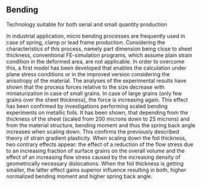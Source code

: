 ## Bending

Technology suitable for both serial and small quantity production

In industrial application, micro bending processes are frequently used in case of spring, clamp or lead frame production. Considering the characteristics of this process, namely part dimension being close to sheet thickness, conventional FE-simulation programs, which assume plain strain condition in the deformed area, are not applicable. In order to overcome this, a first model has been developed that enables the calculation under plane stress conditions or in the improved version considering the anisotropy of the material. The analyses of the experimental results have shown that the process forces relative to the size decrease with miniaturization in case of small grains. In case of large grains (only few grains over the sheet thickness), the force is increasing again. This effect has been confirmed by investigations performing scaled bending experiments on metallic foils. It has been shown, that depending from the thickness of the sheet (scaled from 200 microns down to 25 microns) and from the material structure, bending moment and thus the spring back angle increases when scaling down. This confirms the previously described theory of strain gradient plasticity. When scaling down the foil thickness, two contrary effects appear: the effect of a reduction of the flow stress due to an increasing fraction of surface grains on the overall volume and the effect of an increasing flow stress caused by the increasing density of geometrically necessary dislocations. When the foil thickness is getting smaller, the latter effect gains superior influence resulting in both, higher normalized bending moment and higher spring back angle.
